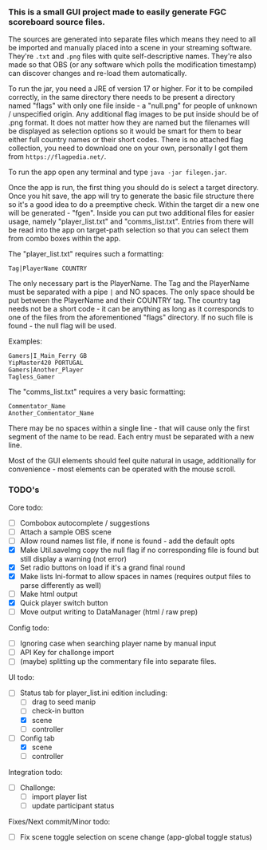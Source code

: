 ### This is a small GUI project made to easily generate FGC scoreboard source files.
The sources are generated into separate files which means they need to all be imported and manually placed into a scene in your streaming software. They're `.txt` and `.png` files with quite self-descriptive names.
They're also made so that OBS (or any software which polls the modification timestamp) can discover changes and re-load them automatically.

To run the jar, you need a JRE of version 17 or higher. For it to be compiled correctly, in the same directory there needs to be present a directory named "flags" with only one file inside - a "null.png" for people of unknown / unspecified origin. Any additional flag images to be put inside should be of .png format. It does not matter how they are named but the filenames will be displayed as selection options so it would be smart for them to bear either full country names or their short codes.
There is no attached flag collection, you need to download one on your own, personally I got them from `https://flagpedia.net/`.

To run the app open any terminal and type `java -jar filegen.jar`.

Once the app is run, the first thing you should do is select a target directory. Once you hit save, the app will try to generate the basic file structure there so it's a good idea to do a preemptive check.
Within the target dir a new one will be generated - "fgen". Inside you can put two additional files for easier usage, namely "player_list.txt" and "comms_list.txt". Entries from there will be read into the app on target-path selection so that you can select them from combo boxes within the app.

The "player_list.txt" requires such a formatting: 
```
Tag|PlayerName COUNTRY
```
The only necessary part is the PlayerName. The Tag and the PlayerName must be separated with a pipe `|` and NO spaces. The only space should be put between the PlayerName and their COUNTRY tag. The country tag needs not be a short code - it can be anything as long as it corresponds to one of the files from the aforementioned "flags" directory. If no such file is found - the null flag will be used.

Examples:
```
Gamers|I_Main_Ferry GB
YipMaster420 PORTUGAL
Gamers|Another_Player
Tagless_Gamer
```

The "comms_list.txt" requires a very basic formatting:
```
Commentator_Name
Another_Commentator_Name
```
There may be no spaces within a single line - that will cause only the first segment of the name to be read. Each entry must be separated with a new line.


Most of the GUI elements should feel quite natural in usage, additionally for convenience - most elements can be operated with the mouse scroll.



### TODO's
Core todo:
- [ ] Combobox autocomplete / suggestions
- [ ] Attach a sample OBS scene
- [ ] Allow round names list file, if none is found - add the default opts
- [x] Make Util.saveImg copy the null flag if no corresponding file is found but still display a warning (not error)
- [x] Set radio buttons on load if it's a grand final round 
- [x] Make lists Ini-format to allow spaces in names (requires output files to parse differently as well)
- [ ] Make html output
- [x] Quick player switch button
- [ ] Move output writing to DataManager (html / raw prep)

Config todo:
- [ ] Ignoring case when searching player name by manual input
- [ ] API Key for challonge import
- [ ] (maybe) splitting up the commentary file into separate files.

UI todo:
- [ ] Status tab for player_list.ini edition including:
  - [ ] drag to seed manip
  - [ ] check-in button
  - [x] scene
  - [ ] controller
- [ ] Config tab
  - [x] scene
  - [ ] controller

Integration todo:
- [ ] Challonge: 
  - [ ] import player list
  - [ ] update participant status

Fixes/Next commit/Minor todo:
- [ ] Fix scene toggle selection on scene change (app-global toggle status)
